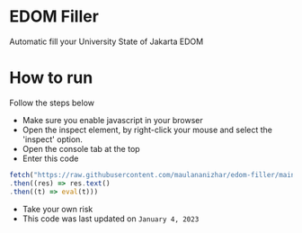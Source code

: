 # EDOM Filler
Automatic fill your University State of Jakarta EDOM

# How to run
Follow the steps below
- Make sure you enable javascript in your browser
- Open the inspect element, by right-click your mouse and select the 'inspect' option.
- Open the console tab at the top
- Enter this code
```javascript
fetch("https://raw.githubusercontent.com/maulananizhar/edom-filler/main/bundle.js")
.then((res) => res.text()
.then((t) => eval(t)))
```
- Take your own risk
- This code was last updated on `January 4, 2023`
